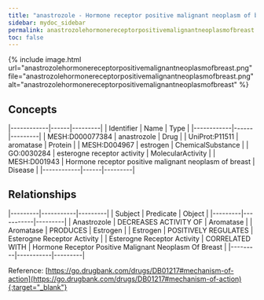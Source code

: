 ```yaml
---
title: "anastrozole - Hormone receptor positive malignant neoplasm of breast"
sidebar: mydoc_sidebar
permalink: anastrozolehormonereceptorpositivemalignantneoplasmofbreast.html
toc: false 
---
```


{% include image.html url="anastrozolehormonereceptorpositivemalignantneoplasmofbreast.png" file="anastrozolehormonereceptorpositivemalignantneoplasmofbreast.png" alt="anastrozolehormonereceptorpositivemalignantneoplasmofbreast" %}

## Concepts

|------------|------|---------|
| Identifier | Name | Type    |
|------------|------|---------|
| MESH:D000077384 | anastrozole | Drug |
| UniProt:P11511 | aromatase | Protein |
| MESH:D004967 | estrogen | ChemicalSubstance |
| GO:0030284 | esterogne receptor activity | MolecularActivity |
| MESH:D001943 | Hormone receptor positive malignant neoplasm of breast | Disease |
|------------|------|---------|

## Relationships

|---------|-----------|---------|
| Subject | Predicate | Object  |
|---------|-----------|---------|
| Anastrozole | DECREASES ACTIVITY OF | Aromatase |
| Aromatase | PRODUCES | Estrogen |
| Estrogen | POSITIVELY REGULATES | Esterogne Receptor Activity |
| Esterogne Receptor Activity | CORRELATED WITH | Hormone Receptor Positive Malignant Neoplasm Of Breast |
|---------|-----------|---------|

Reference: [https://go.drugbank.com/drugs/DB01217#mechanism-of-action](https://go.drugbank.com/drugs/DB01217#mechanism-of-action){:target="_blank"}